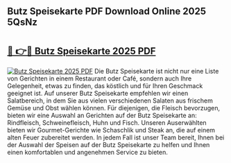 ## Butz Speisekarte PDF Download Online 2025 5QsNz

# <h2><a href="http://gc8n85.nevu.top/?p=Butz+Speisekarte">🔗 👉🔴 Butz Speisekarte 2025 PDF</a></h2>

[![Butz Speisekarte 2025 PDF](https://i.imgur.com/dBaPXMq.png)](http://gc8n85.nevu.top/?p=Butz+Speisekarte)
Die Butz Speisekarte ist nicht nur eine Liste von Gerichten in einem Restaurant oder Café, sondern auch Ihre Gelegenheit, etwas zu finden, das köstlich und für Ihren Geschmack geeignet ist. Auf unserer Butz Speisekarte empfehlen wir einen Salatbereich, in dem Sie aus vielen verschiedenen Salaten aus frischem Gemüse und Obst wählen können. Für diejenigen, die Fleisch bevorzugen, bieten wir eine Auswahl an Gerichten auf der Butz Speisekarte an: Rindfleisch, Schweinefleisch, Huhn und Fisch. Unseren Auserwählten bieten wir Gourmet-Gerichte wie Schaschlik und Steak an, die auf einem alten Feuer zubereitet werden. In jedem Fall ist unser Team bereit, Ihnen bei der Auswahl der Speisen auf der Butz Speisekarte zu helfen und Ihnen einen komfortablen und angenehmen Service zu bieten.
